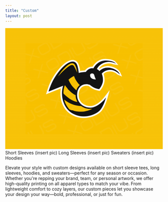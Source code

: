 ```yaml
---
title: "Custom"
layout: post
---
```


![My Logo](images/logo1.png) Short Sleeves
(insert pic) Long Sleeves
(insert pic) Sweaters
(insert pic) Hoodies

Elevate your style with custom designs available on short sleeve tees, long sleeves, hoodies, and sweaters—perfect for any season or occasion. Whether you're repping your brand, team, or personal artwork, we offer high-quality printing on all apparel types to match your vibe. From lightweight comfort to cozy layers, our custom pieces let you showcase your design your way—bold, professional, or just for fun.
